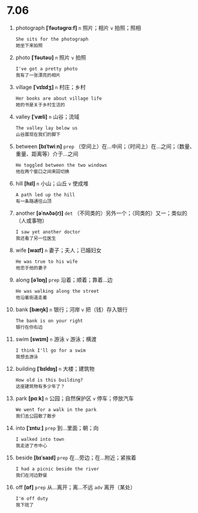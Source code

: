 # 7.06

1. photograph **[ˈfəʊtəɡrɑːf]** `n` 照片；相片 `v` 拍照；照相

   ```
   She sits for the photograph
   她坐下来拍照
   ```

2. photo **[ˈfəʊtəʊ]** `n` 照片 `v` 拍照

   ```
   I've got a pretty photo
   我有了一张漂亮的相片
   ```

3. village **[ˈvɪlɪdʒ]** `n` 村庄；乡村

   ```
   Her books are about village life
   她的书是关于乡村生活的
   ```

4. valley **[ˈvæli]** `n` 山谷；流域

   ```
   The valley lay below us
   山谷展现在我们的脚下
   ```

5. between **[bɪˈtwiːn]** `prep` （空间上）在...中间；（时间上）在...之间；（数量、重量、距离等）介于...之间

   ```
   He toggled between the two windows
   他在两个窗口之间来回切换
   ```

6. hill **[hɪl]** `n` 小山；山丘 `v` 使成堆

   ```
   A path led up the hill
   有一条路通往山顶
   ```

7. another **[əˈnʌðə(r)]** `det` （不同类的）另外一个；（同类的）又一；类似的（人或事物）

   ```
   I saw yet another doctor
   我还看了另一位医生
   ```

8. wife **[waɪf]** `n` 妻子；夫人；已婚妇女

   ```
   He was true to his wife
   他忠于他的妻子
   ```

9. along **[əˈlɒŋ]** `prep` 沿着；顺着；靠着...边

   ```
   He was walking along the street
   他沿着街道走着
   ```

10. bank **[bæŋk]** `n` 银行；河岸 `v` 把（钱）存入银行

    ```
    The bank is on your right
    银行在你右边
    ```

11. swim **[swɪm]** `n` 游泳 `v` 游泳；横渡

    ```
    I think I'll go for a swim
    我想去游泳
    ```

12. building **[ˈbɪldɪŋ]** `n` 大楼；建筑物

    ```
    How old is this building?
    这座建筑物有多少年了？
    ```

13. park **[pɑːk]** `n` 公园；自然保护区 `v` 停车；停放汽车

    ```
    We went for a walk in the park
    我们去公园散了散步
    ```

14. into **[ˈɪntuː]** `prep` 到...里面；朝；向

    ```
    I walked into town
    我走进了市中心
    ```

15. beside **[bɪˈsaɪd]** `prep` 在...旁边；在...附近；紧挨着

    ```
    I had a picnic beside the river
    我们在河边野餐
    ```

16. off **[ɒf]** `prep` 从...离开；离...不远 `adv` 离开（某处）

    ```
    I'm off duty
    我下班了
    ```
